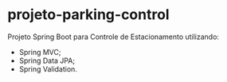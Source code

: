 # projeto-parking-control

Projeto Spring Boot para Controle de Estacionamento utilizando:

- Spring MVC; 
- Spring Data JPA;
- Spring Validation.